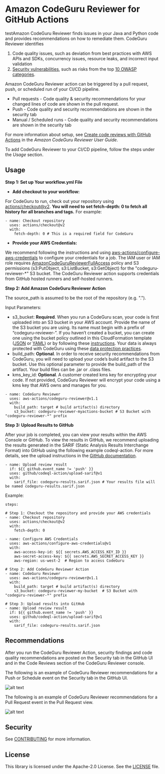 # Amazon CodeGuru Reviewer for GitHub Actions

testAmazon CodeGuru Reviewer finds issues in your Java and Python code and provides recommendations on how to remediate them. CodeGuru Reviewer identifies

1. Code quality issues, such as deviation from best practices with AWS APIs and SDKs, concurrency issues, resource leaks, and incorrect input validation
2. [Security vulnerabilities](https://aws.amazon.com/blogs/devops/tightening-application-security-with-amazon-codeguru/), such as risks from the top [10 OWASP categories](https://owasp.org/www-project-top-ten/).

Amazon CodeGuru Reviewer action can be triggered by a pull request, push, or scheduled run of your CI/CD pipeline.

* Pull requests - Code quality & security recommendations for your changed lines of code are shown in the pull request.
* Push - Code quality and security recommendations are shown in the security tab
* Manual / Scheduled runs - Code quality and security recommendations are shown in the security tab

For more information about setup, see [Create code reviews with GitHub Actions](https://docs.aws.amazon.com/codeguru/latest/reviewer-ug/working-with-cicd.html) in the *Amazon CodeGuru Reviewer User Guide*. 

To add CodeGuru Reviewer to your CI/CD pipeline, follow the steps under the *Usage* section.

## Usage

**Step 1: Set up Your workflow.yml File**

* **Add checkout to your workflow:**

For CodeGuru to run, check out your repository using [actions/checkout@v2](https://github.com/actions/checkout). **You will need to set fetch-depth: 0 to fetch all history for all branches and tags.** For example:
	 
```
- name: Checkout repository
  uses: actions/checkout@v2
  with:
    fetch-depth: 0 # This is a required field for CodeGuru
```

* **Provide your AWS Credentials:**

We recommend following the instructions and using [aws-actions/configure-aws-credentials](https://github.com/aws-actions/configure-aws-credentials) to configure your credentials for a job. The IAM user or IAM role requires [AmazonCodeGuruReviewerFullAccess](https://docs.aws.amazon.com/codeguru/latest/reviewer-ug/auth-and-access-control-iam-identity-based-access-control.html#managed-full-access) policy and S3 permissions (s3:PutObject, s3:ListBucket, s3:GetObject) for the "codeguru-reviewer-*" S3 bucket.  The CodeGuru Reviewer action supports credentials from GitHub hosted runners and self-hosted runners.

**Step 2: Add Amazon CodeGuru Reviewer Action**

The source_path is assumed to be the root of the repository (e.g. ".").

Input Parameters:

* s3_bucket: **Required**. When you run a CodeGuru scan, your code is first uploaded into an S3 bucket in your AWS account. Provide the name of the S3 bucket you are using. Its name must begin with a prefix of “codeguru-reviewer-”. If you haven’t created a  bucket, you can create one using the bucket policy outlined in this CloudFormation template ([JSON](s3.template.json) or [YAML](s3.template.yml)) or by following these [instructions](https://docs.aws.amazon.com/AmazonS3/latest/userguide/create-bucket-overview.html). Your data is always protected with CodeGuru using these [data protection practices](https://docs.aws.amazon.com/codeguru/latest/reviewer-ug/data-protection.html).
* build_path: **Optional**. In order to receive security recommendations from CodeGuru, you will need to upload your code’s build artifact to the S3 bucket. Use this optional parameter to provide the build_path of the artifact. Your build files can be .jar or .class files.
* kms_key_id: **Optional**. A customer created kms key for encrypting your code. If not provided, CodeGuru Reviewer will encrypt your code using a kms key that AWS owns and manages for you.

```
- name: CodeGuru Reviewer
  uses: aws-actions/codeguru-reviewer@v1.1
  with:
    build_path: target # build artifact(s) directory
    s3_bucket: codeguru-reviewer-myactions-bucket # S3 Bucket with "codeguru-reviewer-*" prefix
```

**Step 3: Upload Results to GitHub**

After your job is completed, you can view your results within the AWS Console or GitHub. To view the results in GitHub, we recommend uploading the results generated in the SARIF (Static Analysis Results Interchange Format) into GitHub using the following example codeql-action. For more details, see the upload instructions in the [GitHub documentation](https://docs.github.com/en/code-security/secure-coding/uploading-a-sarif-file-to-github#example-workflow-for-sarif-files-generated-outside-of-a-repository).

```
- name: Upload review result
  if: ${{ github.event_name != 'push' }}
  uses: github/codeql-action/upload-sarif@v1
  with:
    sarif_file: codeguru-results.sarif.json # Your results file will be named codeguru-results.sarif.json
```

Example:

```
steps:

# Step 1: Checkout the repository and provide your AWS credentials
- name: Checkout repository
  uses: actions/checkout@v2
  with:
    fetch-depth: 0

- name: Configure AWS Credentials
  uses: aws-actions/configure-aws-credentials@v1
  with:
    aws-access-key-id: ${{ secrets.AWS_ACCESS_KEY_ID }}
    aws-secret-access-key: ${{ secrets.AWS_SECRET_ACCESS_KEY }}
    aws-region: us-west-2  # Region to access CodeGuru 

# Step 2: Add CodeGuru Reviewer Action
- name: CodeGuru Reviewer
  uses: aws-actions/codeguru-reviewer@v1.1
  with:
    build_path: target # build artifact(s) directory
    s3_bucket: codeguru-reviewer-my-bucket  # S3 Bucket with "codeguru-reviewer-*" prefix
 
# Step 3: Upload results into GitHub
- name: Upload review result
  if: ${{ github.event_name != 'push' }}
  uses: github/codeql-action/upload-sarif@v1
  with:
    sarif_file: codeguru-results.sarif.json
```

## Recommendations

After you run the CodeGuru Reviewer Action, security findings and code quality recommendations are posted on the Security tab in the GitHub UI and in the Code Reviews section of the CodeGuru Reviewer console.

The following is an example of CodeGuru Reviewer recommendations for a Push or Schedule event on the Security tab in the GitHub UI.

![alt text](./images/recommendation_example_1.png)

The following is an example of CodeGuru Reviewer recommendations for a Pull Request event in the Pull Request view.

![alt text](./images/recommendation_example_2.png)

## Security

See [CONTRIBUTING](CONTRIBUTING.md#security-issue-notifications) for more information.

## License

This library is licensed under the Apache-2.0 License. See the [LICENSE](LICENSE) file.
